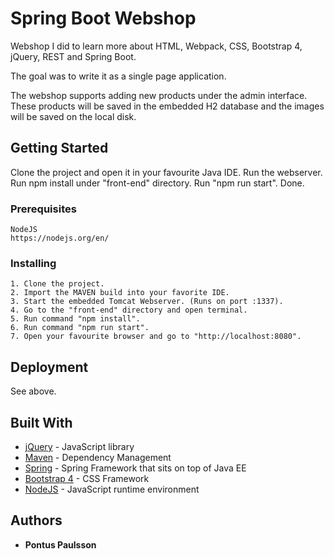 # Spring Boot Webshop

Webshop I did to learn more about HTML, Webpack, CSS, Bootstrap 4, jQuery, REST and Spring Boot.

The goal was to write it as a single page application.

The webshop supports adding new products under the admin interface. 
These products will be saved in the embedded H2 database and the images will be saved on the local disk.

## Getting Started

Clone the project and open it in your favourite Java IDE.
Run the webserver. Run npm install under "front-end" directory. Run "npm run start". Done.

### Prerequisites

```
NodeJS
https://nodejs.org/en/
```

### Installing
```
1. Clone the project.
2. Import the MAVEN build into your favorite IDE.
3. Start the embedded Tomcat Webserver. (Runs on port :1337).
4. Go to the "front-end" directory and open terminal. 
5. Run command "npm install".
6. Run command "npm run start".
7. Open your favourite browser and go to "http://localhost:8080".
```
## Deployment

See above.

## Built With

* [jQuery](https://github.com/jquery/jquery) - JavaScript library
* [Maven](https://maven.apache.org/) - Dependency Management
* [Spring](https://spring.io/) - Spring Framework that sits on top of Java EE
* [Bootstrap 4](https://getbootstrap.com/) - CSS Framework
* [NodeJS](https://nodejs.org/en/) - JavaScript runtime environment

## Authors

* **Pontus Paulsson**



